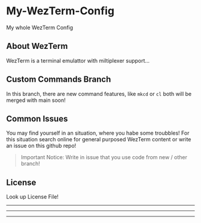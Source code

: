 # My-WezTerm-Config
My whole WezTerm Config

## About WezTerm
WezTerm is a terminal emulattor with miltiplexer support... 

## Custom Commands Branch
In this branch, there are new command features, like `mkcd` or `cl` both will be merged with main soon!

## Common Issues
You may find yourself in an situation, where you habe some troubbles! For this situation search online for general purposed WezTerm content or write an issue on this github repo!

> Important Notice:
> Write in issue that you use code from new / other branch!

## License
Look up License File! 

---
---
---
